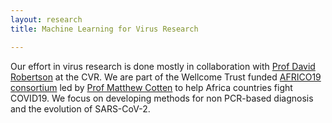 ```yaml
---
layout: research
title: Machine Learning for Virus Research

---
```


Our effort in virus research is done mostly in collaboration with [Prof David Robertson](https://www.gla.ac.uk/researchinstitutes/iii/cvr/staff/groups/robertsongroup/) at the CVR. We are part of the Wellcome Trust funded [AFRICO19 consortium](https://wellcome.ac.uk/grant-funding/people-and-projects/grants-awarded/african-covid-19-preparedness-africo19) led by [Prof Matthew Cotten](https://scholar.google.co.uk/citations?user=6eepOOYAAAAJ&hl=en) to help Africa countries fight COVID19. We focus on developing methods for non PCR-based diagnosis and the evolution of SARS-CoV-2. 

